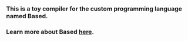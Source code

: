 ### This is a toy compiler for the custom programming language named Based.

### Learn more about Based [here](https://gist.github.com/KoziLord/898c8642cdcadea596dabd236f853615).
